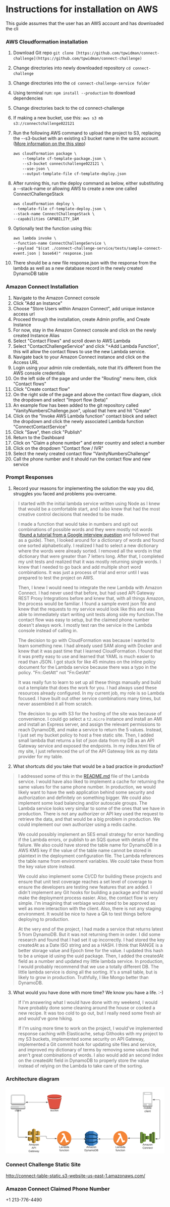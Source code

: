 # Instructions for installation on AWS

This guide assumes that the user has an AWS account and has downloaded the cli

### AWS Cloudformation installation

1.  Download Git repo `git clone [https://github.com/tpwidman/connect-challenge](https://github.com/tpwidman/connect-challenge)`
2.  Change directories into newly downloaded repository `cd connect-challenge`
3.  Change directories into the `cd connect-challenge-service folder`
4.  Using terminal run: `npm install --production` to download dependencies
5.  Change directories back to the cd connect-challenge
6.  If making a new bucket, use this: `aws s3 mb s3://connectchallenge022121`
7.  Run the following AWS command to upload the project to S3, replacing the --s3-bucket with an existing s3 bucket name in the same account. ([More information on the this step](https://docs.aws.amazon.com/AWSCloudFormation/latest/UserGuide/using-cfn-cli-package.html))
    ```
	aws cloudformation package \
        --template cf-template-package.json \
        --s3-bucket connectchallenge022121 \
        --use-json \
        --output-template-file cf-template-deploy.json
    ```
8.  After running this, run the deploy command as below, either substituting a --stack-name or allowing AWS to create a new one called ConnectChallengeStack
    ```
	aws cloudformation deploy \
    --template-file cf-template-deploy.json \
    --stack-name ConnectChallengeStack \
    --capabilities CAPABILITY_IAM
	```
9.  Optionally test the function using this:

    ```
	aws lambda invoke \
    --function-name ConnectChallengeService \
    --payload "$(cat ./connect-challenge-service/tests/sample-connect-event.json | base64)" response.json
	```
10.  There should be a new file response.json with the response from the lambda as well as a new database record in the newly created DynamoDB table
    

### Amazon Connect Installation

1.  Navigate to the Amazon Connect console
2.  Click "Add an Instance"
3.  Choose "Store Users within Amazon Connect", add unique instance access url
4.  Proceed through the installation, create Admin profile, and Create Instance
5.  For now, stay in the Amazon Connect console and click on the newly created Instance Alias
6.  Select "Contact Flows" and scroll down to AWS Lambda
7.  Select "ContactChallengeService" and click "+Add Lambda Function", this will allow the contact flows to use the new Lambda service.
8.  Navigate back to your Amazon Connect instance and click on the Access URL
9.  Login using your admin role credentials, note that it’s different from the AWS console credentials
10.  On the left side of the page and under the "Routing" menu item, click "Contact flows"
11.  Click "Create contact flow"
12.  On the right side of the page and above the contact flow diagram, click the dropdown and select "Import flow (beta)"
13.  An example flow has been added to the git repository called "VanityNumbersChallenge.json", upload that here and hit "Create"
14.  Click on the "Invoke AWS Lambda function" contact block and select the dropdown and click the newly associated Lambda function "ConnectContactService"
15.  Click "Save", then click "Publish"
16.  Return to the Dashboard
17.  Click on "Claim a phone number" and enter country and select a number
18.  Click on the dropdown "Contact flow / IVR"
19.  Select the newly created contact flow "VanityNumbersChallenge"
20.  Call the phone number and it should run the contact flow and new service

### Prompt Responses
1. Record your reasons for implementing the solution the way you did, struggles you faced and problems you overcame.
> I started with the initial lambda service written using Node as I knew that would be a comfortable start, and I also knew that had the most creative control decisions that needed to be made. 
> 
> I made a function that would take in numbers and spit out combinations of possible words and they were mostly not words ([found a tutorial from a Google interview question](https://www.youtube.com/watch?v=21OuwqIC56E) and followed that as a guide). Then, I looked around for a dictionary of words and found one sorted alphabetically. I realized I had to select a new dictionary where the words were already sorted. I removed all the words in that dictionary that were greater than 7 letters long. After that, I completed my unit tests and realized that it was mostly returning single words. I knew that I needed to go back and add multiple short word combinations. It was just a process of trial and error until I was prepared to test the project on AWS.
> 
> Then, I knew I would need to integrate the new Lambda with Amazon Connect. I had never used that before, but had used API Gateway REST Proxy Integrations before and knew that, with all things Amazon, the process would be familiar. I found a sample event json file and knew that the requests to my service would look like this and was able to immediately start writing unit tests along side my function.The contact flow was easy to setup, but the claimed phone number doesn't always work. I mostly test ran the service in the Lambda console instead of calling in.
> 
> The decision to go with CloudFormation was because I wanted to learn something new. I had already used SAM along with Docker and knew that it was past time that I learned CloudFormation. I found that it was pretty easy to use and learned that YAML is much easier to read than JSON. I got stuck for like 45 minutes on the inline policy document for the Lambda service because there was a typo in the policy. "Fn::GetAtt" not "Fn:GetAtt"
> 
> It was really fun to learn to set up all these things manually and build out a template that does the work for you. I had always used these resources already configured. In my current job, my role is so Lambda focused. I have built out other service combinations many times, but never assembled it all from scratch.
> 
> The decision to go with S3 for the hosting of the site was because of convenience. I could go select a `t2.micro` instance and install an AMI and install an Express server, and assign the relevant permissions to reach DynamoDB, and make a service to return the 5 values. Instead, I just set my bucket policy to host a free static site. Then, I added small lambda that returns a list of json data from my DB as an API Gateway service and exposed the endpoints. In my index.html file of my site, I just referenced the url of the API Gateway link as my data provider for my table.
2. What shortcuts did you take that would be a bad practice in production?
> I addressed some of this in the [README.md](https://github.com/tpwidman/connect-challenge/tree/main/connect-challenge-service) file of the Lambda service. I would have also liked to implement a cache for returning the same values for the same phone number. In production, we would likely want to have the web application behind some security and authorization and definitely on something bigger. We could also implement some load balancing and/or autoscale groups. The Lambda service looks very similar to some of the ones that we have in production. There is not any authorizer or API key used the request to retrieve the data, and that would be a big problem in production. We could implement our own authorizer using a redis cache.
>
>We could possibly implement an SES email strategy for error handling if the Lambda errors, or publish to an SQS queue with details of the failure. We also could have stored the table name for DynamoDB in a AWS KMS key if the value of the table name cannot be stored in plaintext in the deployment configuration file. The Lambda references the table name from environment variables. We could take these from the key value store instead. 
>
>We could also implement some CI/CD for building these projects and ensure that unit test coverage reaches a set level of coverage to ensure the developers are testing new features that are added. I didn't implement any Git hooks for building a package and that would make the deployment process easier. Also, the contact flow is very simple. I'm imagining that verbiage would need to be approved as well as more interaction with the client. Also, there is not any staging environment. It would be nice to have a QA to test things before deploying to production.
>
>At the very end of the project, I had made a service that returns latest 5 from DynamoDB. But it was not returning them in order. I did some research and found that I had set it up incorrectly. I had stored the key createdAt as a Date ISO string and as a HASH. I think that RANGE is a better storage value and Epoch time for the value. I updated this hash to be a unique id using the uuid package. Then, I added the createdAt field as a number and updated my little lambda service. In production, I would probably recommend that we use a totally different DB. The little lambda service is doing all the sorting. It's a small table, but is likely to grow in production. Truthfully, I like Mongo better than DynamoDB.
3. What would you have done with more time? We know you have a life. :-)
> If I'm answering what I would have done with my weekend, I would have probably done some cleaning around the house or cooked a new recipe. It was too cold to go out, but I really need some fresh air and would've gone hiking.
>
>If I'm using more time to work on the project, I would've implemented response caching with Elasticache, setup Githooks with my project to my S3 buckets, implemented some security on API Gateway, implemented a Git commit hook for updating site files and service, and improved my dictionary of terms by removing some values that aren't great combinations of words. I also would add an second index on the createdAt field in DynamoDB to properly store the value instead of relying on the Lambda to take care of the sorting.

### Architecture diagram
![architecture-diagram](https://github.com/tpwidman/connect-challenge/blob/main/Connect%20flow%20diagram.png)

### Connect Challenge Static Site
http://connect-table-static.s3-website-us-east-1.amazonaws.com/

### Amazon Connect Claimed Phone Number
+1 213-776-4490